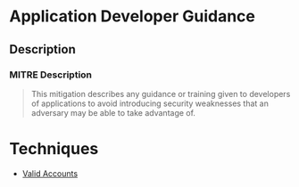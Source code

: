 
# Application Developer Guidance

## Description

### MITRE Description

> This mitigation describes any guidance or training given to developers of applications to avoid introducing security weaknesses that an adversary may be able to take advantage of.


# Techniques


* [Valid Accounts](../techniques/Valid-Accounts.md)

